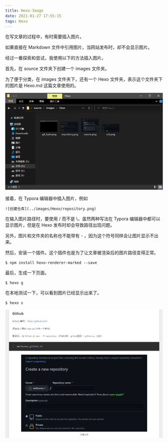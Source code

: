 ```yaml
---
title: Hexo-Image
date: 2021-01-27 17:55:15
tags: Hexo
---
```


在写文章的过程中，有时需要插入图片。

如果直接在 Markdown 文件中引用图片，当网站发布时，却不会显示图片。

经过一番探索和尝试，我使用以下的方法插入图片。

<!--more-->

首先，在 source 文件夹下创建一个 images 文件夹。

为了便于分类，在 images 文件夹下，还有一个 Hexo 文件夹，表示这个文件夹下的图片是 Hexo.md 这篇文章使用的。

![Hexo文章里的图片](../images/HexoImage/imagesHexo.png)

接着，在 Typora 编辑器中插入图片，例如

```
![创建仓库](../images/Hexo/repository.png)
```

在输入图片路径时，要使用 / 而不是 \，虽然两种写法在 Typora 编辑器中都可以显示图片，但是在 Hexo 发布时却会导致路径出现问题。

另外，图片和文件夹的名称也不能带有 - ，因为这个符号同样会让图片显示不出来。

然后，安装一个插件。这个插件也是为了让文章被渲染后的图片路径变得正常。

```
$ npm install hexo-renderer-marked --save
```

最后，生成一下页面。

```
$ hexo g
```

在本地测试一下，可以看到图片已经显示出来了。

```
$ hexo s
```

![本地测试](../images/HexoImage/imagesTest.png)
